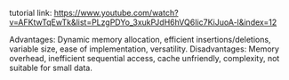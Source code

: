 tutorial link:
https://www.youtube.com/watch?v=AFKtwTqEwTk&list=PLzgPDYo_3xukPJdH6hVQ6Iic7KiJuoA-l&index=12

Advantages: Dynamic memory allocation, efficient insertions/deletions, variable size, ease of implementation, versatility.
Disadvantages: Memory overhead, inefficient sequential access, cache unfriendly, complexity, not suitable for small data.